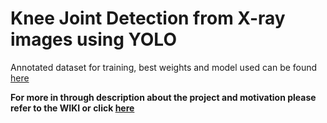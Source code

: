 # Knee Joint Detection from X-ray images using YOLO

Annotated dataset for training, best weights and model used can be found [here](https://drive.google.com/drive/folders/1WSK5pXRZIYQ3vZSWHsio9g25dKFBS9Br?usp=sharing)

**For more in through description about the project and motivation please refer to the WIKI or click [here](https://github.com/rosulg/knee-joint-detection/wiki/Knee-Joint-Detection)**
